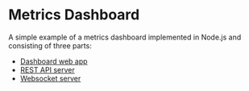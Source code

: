 # Metrics Dashboard

A simple example of a metrics dashboard implemented in Node.js and consisting of three parts:

* [Dashboard web app](dashboard/README.md)
* [REST API server](api-server/README.md)
* [Websocket server](websocket-server/README.md)
